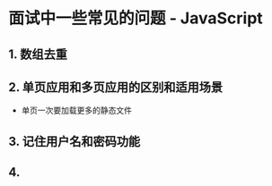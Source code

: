 # 面试中一些常见的问题 - JavaScript

## 1. 数组去重

## 2. 单页应用和多页应用的区别和适用场景

- 单页一次要加载更多的静态文件

## 3. 记住用户名和密码功能

## 4. 